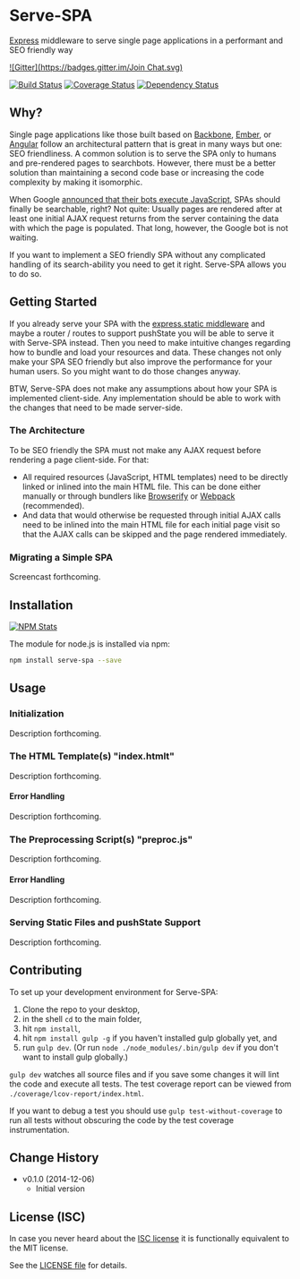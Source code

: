 # Serve-SPA

[Express](http://expressjs.com) middleware to serve single page applications in a performant and SEO friendly way

[![Gitter](https://badges.gitter.im/Join Chat.svg)](https://gitter.im/analog-nico/serve-spa?utm_source=badge&utm_medium=badge&utm_campaign=pr-badge&utm_content=badge)

[![Build Status](https://travis-ci.org/analog-nico/serve-spa.svg?branch=master)](https://travis-ci.org/analog-nico/serve-spa) [![Coverage Status](https://coveralls.io/repos/analog-nico/serve-spa/badge.png)](https://coveralls.io/r/analog-nico/serve-spa?branch=master) [![Dependency Status](https://david-dm.org/analog-nico/serve-spa.svg)](https://david-dm.org/analog-nico/serve-spa)

## Why?

Single page applications like those built based on [Backbone](http://backbonejs.org), [Ember](http://emberjs.com), or [Angular](https://angularjs.org) follow an architectural pattern that is great in many ways but one: SEO friendliness. A common solution is to serve the SPA only to humans and pre-rendered pages to searchbots. However, there must be a better solution than maintaining a second code base or increasing the code complexity by making it isomorphic.

When Google [announced that their bots execute JavaScript](http://googlewebmastercentral.blogspot.com/2014/05/understanding-web-pages-better.html), SPAs should finally be searchable, right? Not quite: Usually pages are rendered after at least one initial AJAX request returns from the server containing the data with which the page is populated. That long, however, the Google bot is not waiting.

If you want to implement a SEO friendly SPA without any complicated handling of its search-ability you need to get it right. Serve-SPA allows you to do so.

## Getting Started

If you already serve your SPA with the [express.static middleware](http://expressjs.com/guide/using-middleware.html#express.static) and maybe a router / routes to support pushState you will be able to serve it with Serve-SPA instead. Then you need to make intuitive changes regarding how to bundle and load your resources and data. These changes not only make your SPA SEO friendly but also improve the performance for your human users. So you might want to do those changes anyway.

BTW, Serve-SPA does not make any assumptions about how your SPA is implemented client-side. Any implementation should be able to work with the changes that need to be made server-side.

### The Architecture

To be SEO friendly the SPA must not make any AJAX request before rendering a page client-side. For that:

 - All required resources (JavaScript, HTML templates) need to be directly linked or inlined into the main HTML file. This can be done either manually or through bundlers like [Browserify](http://browserify.org) or [Webpack](http://webpack.github.io) (recommended).
 - And data that would otherwise be requested through initial AJAX calls need to be inlined into the main HTML file for each initial page visit so that the AJAX calls can be skipped and the page rendered immediately.

### Migrating a Simple SPA

Screencast forthcoming.

## Installation

[![NPM Stats](https://nodei.co/npm/serve-spa.png?downloads=true)](https://npmjs.org/package/serve-spa)

The module for node.js is installed via npm:

``` bash
npm install serve-spa --save
```

## Usage

### Initialization

Description forthcoming.

### The HTML Template(s) "index.htmlt"

Description forthcoming.

#### Error Handling

Description forthcoming.

### The Preprocessing Script(s) "preproc.js"

Description forthcoming.

#### Error Handling

Description forthcoming.

### Serving Static Files and pushState Support

Description forthcoming.

## Contributing

To set up your development environment for Serve-SPA:

1. Clone the repo to your desktop,
2. in the shell `cd` to the main folder,
3. hit `npm install`,
4. hit `npm install gulp -g` if you haven't installed gulp globally yet, and
5. run `gulp dev`. (Or run `node ./node_modules/.bin/gulp dev` if you don't want to install gulp globally.)

`gulp dev` watches all source files and if you save some changes it will lint the code and execute all tests. The test coverage report can be viewed from `./coverage/lcov-report/index.html`.

If you want to debug a test you should use `gulp test-without-coverage` to run all tests without obscuring the code by the test coverage instrumentation.

## Change History

- v0.1.0 (2014-12-06)
	- Initial version

## License (ISC)

In case you never heard about the [ISC license](http://en.wikipedia.org/wiki/ISC_license) it is functionally equivalent to the MIT license.

See the [LICENSE file](LICENSE) for details.